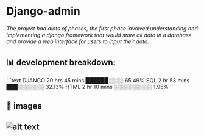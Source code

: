# Django-admin
<h6>The project had alots of phases, the first phase involved understanding and implementing a django framework that would store all data in a database and provide a web interface for users to input their data. <h6>
<h2>📊 development breakdown: </h2>
```text
DJANGO       20 hrs 45 mins       ██████░░░░     65.49%
SQL          2 hr 53 mins         ███░░░░░░░     32.13%
HTML         2 hr 10 mins         ░░░░░░░░░░     1.95%
```

<h2>📝 images<h2>

![alt text](https://astra.icu/saepng.png)
